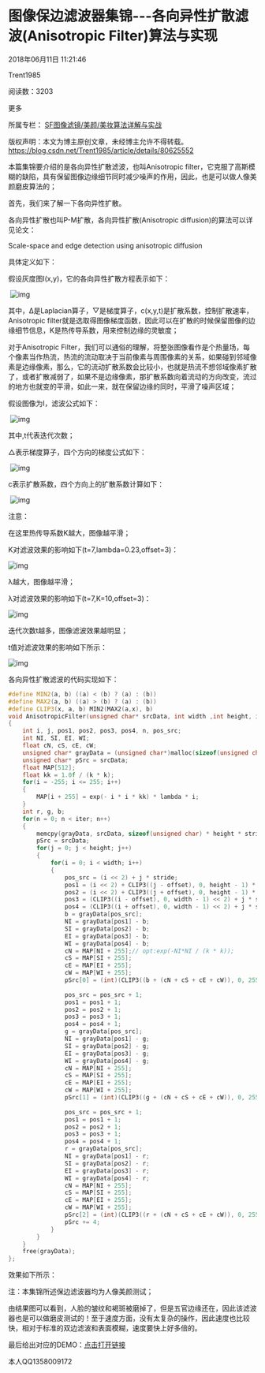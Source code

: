 # 图像保边滤波器集锦---各向异性扩散滤波(Anisotropic Filter)算法与实现

2018年06月11日 11:21:46

 

Trent1985

 

阅读数：3203

更多

所属专栏： [SF图像滤镜/美颜/美妆算法详解与实战](https://blog.csdn.net/column/details/25028.html)



 版权声明：本文为博主原创文章，未经博主允许不得转载。	https://blog.csdn.net/Trent1985/article/details/80625552

本篇集锦要介绍的是各向异性扩散滤波，也叫Anisotropic filter，它克服了高斯模糊的缺陷，具有保留图像边缘细节同时减少噪声的作用，因此，也是可以做人像美颜磨皮算法的；

首先，我们来了解一下各向异性扩散。

各向异性扩散也叫P-M扩散，各向异性扩散(Anisotropic diffusion)的算法可以详见论文：

Scale-space and edge detection using anisotropic diffusion

具体定义如下：

假设灰度图I(x,y)，它的各向异性扩散方程表示如下：

​                              ![img](https://img-blog.csdn.net/2018061110190912)



其中，Δ是Laplacian算子，▽是梯度算子，c(x,y,t)是扩散系数，控制扩散速率，Anisotropic filter就是选取得图像梯度函数，因此可以在扩散的时候保留图像的边缘细节信息，K是热传导系数，用来控制边缘的灵敏度；

对于Anisotropic Filter，我们可以通俗的理解，将整张图像看作是个热量场，每个像素当作热流，热流的流动取决于当前像素与周围像素的关系，如果碰到邻域像素是边缘像素，那么，它的流动扩散系数会比较小，也就是热流不想邻域像素扩散了，或者扩散减弱了，如果不是边缘像素，那扩散系数向着流动的方向改变，流过的地方也就变的平滑，如此一来，就在保留边缘的同时，平滑了噪声区域；

假设图像为I，滤波公式如下：

​      ![img](https://img-blog.csdn.net/20180611102939901)

其中,t代表迭代次数；

△表示梯度算子，四个方向的梯度公式如下：

​                           ![img](https://img-blog.csdn.net/20180611103058444)

c表示扩散系数，四个方向上的扩散系数计算如下：

​                                                                     ![img](https://img-blog.csdn.net/20180611103120722)



注意：

在这里热传导系数K越大，图像越平滑；

K对滤波效果的影响如下(t=7,lambda=0.23,offset=3)：

![img](https://img-blog.csdn.net/20180611110959264)

λ越大，图像越平滑；

λ对滤波效果的影响如下(t=7,K=10,offset=3)：

![img](https://img-blog.csdn.net/20180611112125853)

迭代次数t越多，图像滤波效果越明显；

t值对滤波效果的影响如下所示：

![img](https://img-blog.csdn.net/2018061111044265)

各向异性扩散滤波的代码实现如下：

```cpp
#define MIN2(a, b) ((a) < (b) ? (a) : (b))
#define MAX2(a, b) ((a) > (b) ? (a) : (b))
#define CLIP3(x, a, b) MIN2(MAX2(a,x), b)
void AnisotropicFilter(unsigned char* srcData, int width ,int height, int stride, int iter, float k, float lambda, int offset)
{
	int i, j, pos1, pos2, pos3, pos4, n, pos_src;
	int NI, SI, EI, WI;
	float cN, cS, cE, cW;
	unsigned char* grayData = (unsigned char*)malloc(sizeof(unsigned char) * stride * height);
	unsigned char* pSrc = srcData;	
	float MAP[512];
	float kk = 1.0f / (k * k);
	for(i = -255; i <= 255; i++)
	{
		MAP[i + 255] = exp(- i * i * kk) * lambda * i; 
	}
	int r, g, b;
	for(n = 0; n < iter; n++)
	{
		memcpy(grayData, srcData, sizeof(unsigned char) * height * stride);
		pSrc = srcData;
		for(j = 0; j < height; j++)
		{
			for(i = 0; i < width; i++)
			{
				pos_src = (i << 2) + j * stride;
				pos1 = (i << 2) + CLIP3((j - offset), 0, height - 1) * stride;				
				pos2 = (i << 2) + CLIP3((j + offset), 0, height - 1) * stride;				
				pos3 = (CLIP3((i - offset), 0, width - 1) << 2) + j * stride;			
				pos4 = (CLIP3((i + offset), 0, width - 1) << 2) + j * stride;
				b = grayData[pos_src];
				NI = grayData[pos1] - b;
				SI = grayData[pos2] - b;
				EI = grayData[pos3] - b;
				WI = grayData[pos4] - b;
				cN = MAP[NI + 255];// opt:exp(-NI*NI / (k * k));
				cS = MAP[SI + 255];
				cE = MAP[EI + 255];
				cW = MAP[WI + 255];
				pSrc[0] = (int)(CLIP3((b + (cN + cS + cE + cW)), 0, 255));				
 
				pos_src = pos_src + 1;
				pos1 = pos1 + 1;
				pos2 = pos2 + 1;
				pos3 = pos3 + 1;
				pos4 = pos4 + 1;
				g = grayData[pos_src];
				NI = grayData[pos1] - g;
				SI = grayData[pos2] - g;
				EI = grayData[pos3] - g;
				WI = grayData[pos4] - g;
				cN = MAP[NI + 255];
				cS = MAP[SI + 255];
				cE = MAP[EI + 255];
				cW = MAP[WI + 255];
				pSrc[1] = (int)(CLIP3((g + (cN + cS + cE + cW)), 0, 255));
 
				pos_src = pos_src + 1;
				pos1 = pos1 + 1;
				pos2 = pos2 + 1;
				pos3 = pos3 + 1;
				pos4 = pos4 + 1;
				r = grayData[pos_src];
				NI = grayData[pos1] - r;
				SI = grayData[pos2] - r;
				EI = grayData[pos3] - r;
				WI = grayData[pos4] - r;
				cN = MAP[NI + 255];
				cS = MAP[SI + 255];
				cE = MAP[EI + 255];
				cW = MAP[WI + 255];
				pSrc[2] = (int)(CLIP3((r + (cN + cS + cE + cW)), 0, 255));
				pSrc += 4;
			}
		}
	}
	free(grayData);
};
```

效果如下所示：



注：本集锦所述保边滤波器均为人像美颜测试；

由结果图可以看到，人脸的皱纹和褐斑被磨掉了，但是五官边缘还在，因此该滤波器也是可以做磨皮测试的！至于速度方面，没有太复杂的操作，因此速度也比较快，相对于标准的双边滤波和表面模糊，速度要快上好多倍的。

最后给出对应的DEMO：[点击打开链接](https://download.csdn.net/download/trent1985/10471564)

本人QQ1358009172